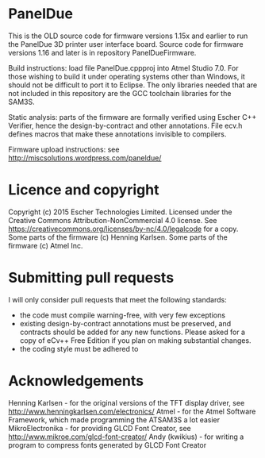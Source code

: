 PanelDue
========

This is the OLD source code for firmware versions 1.15x and earlier to run the PanelDue 3D printer user interface board. Source code for firmware versions 1.16 and later is in repository PanelDueFirmware.

Build instructions: load file PanelDue.cppproj into Atmel Studio 7.0. For those wishing to build it under operating systems other than Windows, it should not be difficult to port it to Eclipse. The only libraries needed that are not included in this repository are the GCC toolchain libraries for the SAM3S.

Static analysis: parts of the firmware are formally verified using Escher C++ Verifier, hence the design-by-contract and other annotations. File ecv.h defines macros that make these annotations invisible to compilers.

Firmware upload instructions: see http://miscsolutions.wordpress.com/paneldue/

Licence and copyright
=====================

Copyright (c) 2015 Escher Technologies Limited. Licensed under the Creative Commons Attribution-NonCommercial 4.0 license. See https://creativecommons.org/licenses/by-nc/4.0/legalcode for a copy. Some parts of the firmware (c) Henning Karlsen. Some parts of the firmware (c) Atmel Inc.

Submitting pull requests
========================

I will only consider pull requests that meet the following standards:
- the code must compile warning-free, with very few exceptions
- existing design-by-contract annotations must be preserved, and contracts should be added for any new functions. Please asked for a copy of eCv++ Free Edition if you plan on making substantial changes.
- the coding style must be adhered to

Acknowledgements
================

Henning Karlsen - for the original versions of the TFT display driver, see http://www.henningkarlsen.com/electronics/
Atmel - for the Atmel Software Framework, which made programming the ATSAM3S a lot easier
MikroElectronika - for providing GLCD Font Creator, see http://www.mikroe.com/glcd-font-creator/
Andy (kwikius) - for writing a program to compress fonts generated by GLCD Font Creator
